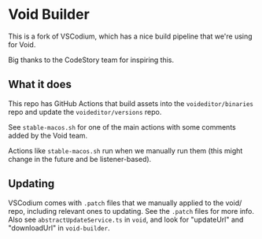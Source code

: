 # Void Builder

This is a fork of VSCodium, which has a nice build pipeline that we're using for Void.

Big thanks to the CodeStory team for inspiring this.

## What it does

This repo has GitHub Actions that build assets into the `voideditor/binaries` repo and update the `voideditor/versions` repo.

See `stable-macos.sh` for one of the main actions with some comments added by the Void team.

Actions like `stable-macos.sh` run when we manually run them (this might change in the future and be listener-based).

## Updating

VSCodium comes with `.patch` files that we manually applied to the void/ repo, including relevant ones to updating. See the `.patch` files for more info. Also see `abstractUpdateService.ts` in `void`, and look for "updateUrl" and "downloadUrl" in `void-builder`.

